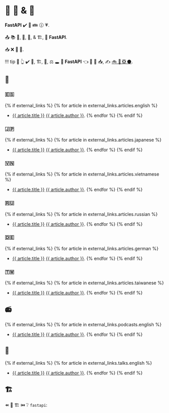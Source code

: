 # 🔢 🔗 &amp; 📄

**FastAPI** ✔️ 👑 👪 🕧 💗.

📤 📚 🏤, 📄, 🧰, &amp; 🏗, 🔗 **FastAPI**.

📥 ❌ 📇 👫.

!!! tip
    🚥 👆 ✔️ 📄, 🏗, 🧰, ⚖️ 🕳 🔗 **FastAPI** 👈 🚫 📇 📥, ✍ <a href="https://github.com/tiangolo/fastapi/edit/master/docs/en/data/external_links.yml" class="external-link" target="_blank">🚲 📨 ❎ ⚫️</a>.

## 📄

### 🇪🇸

{% if external_links %}
{% for article in external_links.articles.english %}

* <a href="{{ article.link }}" class="external-link" target="_blank">{{ article.title }}</a> <a href="{{ article.author_link }}" class="external-link" target="_blank">{{ article.author }}</a>.
{% endfor %}
{% endif %}

### 🇯🇵

{% if external_links %}
{% for article in external_links.articles.japanese %}

* <a href="{{ article.link }}" class="external-link" target="_blank">{{ article.title }}</a> <a href="{{ article.author_link }}" class="external-link" target="_blank">{{ article.author }}</a>.
{% endfor %}
{% endif %}

### 🇻🇳

{% if external_links %}
{% for article in external_links.articles.vietnamese %}

* <a href="{{ article.link }}" class="external-link" target="_blank">{{ article.title }}</a> <a href="{{ article.author_link }}" class="external-link" target="_blank">{{ article.author }}</a>.
{% endfor %}
{% endif %}

### 🇷🇺

{% if external_links %}
{% for article in external_links.articles.russian %}

* <a href="{{ article.link }}" class="external-link" target="_blank">{{ article.title }}</a> <a href="{{ article.author_link }}" class="external-link" target="_blank">{{ article.author }}</a>.
{% endfor %}
{% endif %}

### 🇩🇪

{% if external_links %}
{% for article in external_links.articles.german %}

* <a href="{{ article.link }}" class="external-link" target="_blank">{{ article.title }}</a> <a href="{{ article.author_link }}" class="external-link" target="_blank">{{ article.author }}</a>.
{% endfor %}
{% endif %}

### 🇹🇼

{% if external_links %}
{% for article in external_links.articles.taiwanese %}

* <a href="{{ article.link }}" class="external-link" target="_blank">{{ article.title }}</a> <a href="{{ article.author_link }}" class="external-link" target="_blank">{{ article.author }}</a>.
{% endfor %}
{% endif %}

## 📻

{% if external_links %}
{% for article in external_links.podcasts.english %}

* <a href="{{ article.link }}" class="external-link" target="_blank">{{ article.title }}</a> <a href="{{ article.author_link }}" class="external-link" target="_blank">{{ article.author }}</a>.
{% endfor %}
{% endif %}

## 💬

{% if external_links %}
{% for article in external_links.talks.english %}

* <a href="{{ article.link }}" class="external-link" target="_blank">{{ article.title }}</a> <a href="{{ article.author_link }}" class="external-link" target="_blank">{{ article.author }}</a>.
{% endfor %}
{% endif %}

## 🏗

⏪ 📂 🏗 ⏮ ❔ `fastapi`:

<div class="github-topic-projects">
</div>
